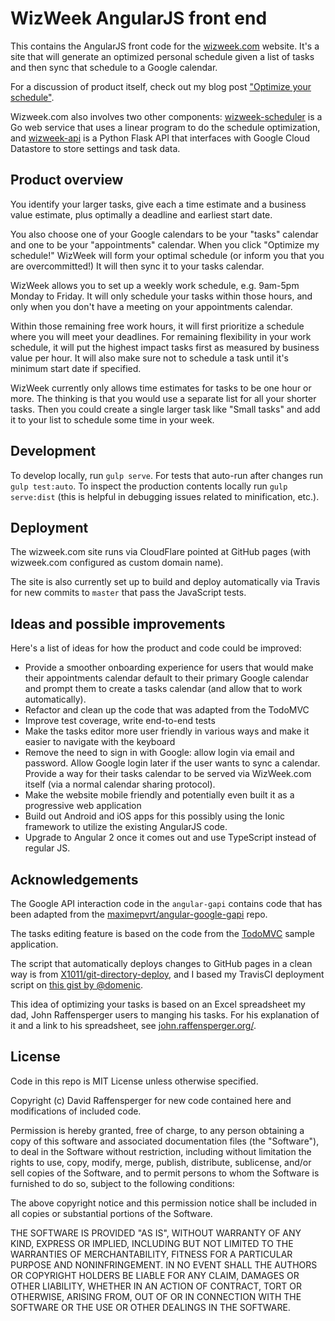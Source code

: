 # WizWeek AngularJS front end

This contains the AngularJS front code for the [wizweek.com](https://wizweek.com)
website. It's a site that will generate an optimized personal schedule given a
list of tasks and then sync that schedule to a Google calendar.

For a discussion of product itself, check out my blog post ["Optimize
your schedule"](https://davidraff.com/optimize-your-schedule/).

Wizweek.com also involves two other components:
[wizweek-scheduler](github.com/draffensperger/wizweek-scheduler) is a Go web
service that uses a linear program to do the schedule optimization, and 
[wizweek-api](github.com/draffensperger/wizweek-api) is a Python Flask API that
interfaces with Google Cloud Datastore to store settings and task data.

## Product overview

You identify your larger tasks, give each a time estimate and a business value 
estimate, plus optimally a deadline and earliest start date.

You also choose one of your Google calendars to be your "tasks" calendar and one 
to be your "appointments" calendar.
When you click "Optimize my schedule!" WizWeek will form your optimal schedule
(or inform you that you are overcommitted!) It will then sync it to your tasks
calendar.

WizWeek allows you to set up a weekly work schedule, e.g. 9am-5pm Monday to Friday.
It will only schedule your tasks within those hours, and only when you don't have 
a meeting on your appointments calendar.

Within those remaining free work hours, it will first prioritize a schedule where 
you will meet your deadlines. For remaining flexibility in your work schedule, it will put the highest impact tasks first as measured by business value per hour. It will also make sure not to schedule a task until it's minimum start date if specified.

WizWeek currently only allows time estimates for tasks to be one hour or more. The thinking is that you would use a separate list for all your shorter tasks. Then you could create a single larger task like "Small tasks" and add it to your list to schedule some time in your week.

## Development

To develop locally, run `gulp serve`. For tests that auto-run after changes run
`gulp test:auto`. To inspect the production contents locally run `gulp
serve:dist` (this is helpful in debugging issues related to minification, etc.).

## Deployment 

The wizweek.com site runs via CloudFlare pointed at GitHub pages (with
    wizweek.com configured as custom domain name).

The site is also currently set up to build and deploy automatically via Travis 
for new commits to `master` that pass the JavaScript tests.

## Ideas and possible improvements

Here's a list of ideas for how the product and code could be improved:

- Provide a smoother onboarding experience for users that would make their
appointments calendar default to their primary Google calendar and prompt them
to create a tasks calendar (and allow that to work automatically).
- Refactor and clean up the code that was adapted from the TodoMVC
- Improve test coverage, write end-to-end tests
- Make the tasks editor more user friendly in various ways and make it easier to
navigate with the keyboard
- Remove the need to sign in with Google: allow login via email and password.
Allow Google login later if the user wants to sync a calendar. Provide a way for
their tasks calendar to be served via WizWeek.com itself (via a normal calendar
    sharing protocol).
- Make the website mobile friendly and potentially even built it as a
progressive web application
- Build out Android and iOS apps for this possibly using the Ionic framework to
utilize the existing AngularJS code.
- Upgrade to Angular 2 once it comes out and use TypeScript instead of regular
JS.

## Acknowledgements

The Google API interaction code in the `angular-gapi` contains code that has
been adapted from the [maximepvrt/angular-google-gapi](https://github.com/maximepvrt/angular-google-gapi) repo.

The tasks editing feature is based on the code from the
[TodoMVC](https://github.com/tastejs/todomvc) sample application.

The script that automatically deploys changes to GitHub pages in a clean way is
from
[X1011/git-directory-deploy](https://github.com/X1011/git-directory-deploy),
and I based my TravisCI deployment script on 
[this gist by @domenic](https://gist.github.com/domenic/ec8b0fc8ab45f39403dd).

This idea of optimizing your tasks is based on an Excel spreadsheet my dad, John
Raffensperger users to manging his tasks. For his explanation of it and a link
to his spreadsheet, see [john.raffensperger.org/](http://john.raffensperger.org/).

## License

Code in this repo is MIT License unless otherwise specified.

Copyright (c) David Raffensperger for new code contained here and modifications 
of included code.

Permission is hereby granted, free of charge, to any person obtaining a copy of this software and associated documentation files (the "Software"), to deal in the Software without restriction, including without limitation the rights to use, copy, modify, merge, publish, distribute, sublicense, and/or sell copies of the Software, and to permit persons to whom the Software is furnished to do so, subject to the following conditions:

The above copyright notice and this permission notice shall be included in all copies or substantial portions of the Software.

THE SOFTWARE IS PROVIDED "AS IS", WITHOUT WARRANTY OF ANY KIND, EXPRESS OR IMPLIED, INCLUDING BUT NOT LIMITED TO THE WARRANTIES OF MERCHANTABILITY, FITNESS FOR A PARTICULAR PURPOSE AND NONINFRINGEMENT. IN NO EVENT SHALL THE AUTHORS OR COPYRIGHT HOLDERS BE LIABLE FOR ANY CLAIM, DAMAGES OR OTHER LIABILITY, WHETHER IN AN ACTION OF CONTRACT, TORT OR OTHERWISE, ARISING FROM, OUT OF OR IN CONNECTION WITH THE SOFTWARE OR THE USE OR OTHER DEALINGS IN THE SOFTWARE.
